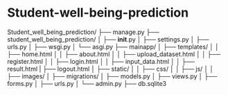 # Student-well-being-prediction
Student_well_being_prediction/
├── manage.py
├── student_well_being_prediction/
│    ├── __init__.py
│    ├── settings.py
│    ├── urls.py
│    ├── wsgi.py
│    └── asgi.py
├── mainapp/
│    ├── templates/
│    │    ├── home.html
│    │    ├── about.html
│    │    ├── upload_dataset.html
│    │    ├── register.html
│    │    ├── login.html
│    │    ├── input_data.html
│    │    ├── result.html
|         ├── logout.html
│    ├── static/
│    │    ├── css/
│    │    ├── js/
│    │    ├── images/
│    ├── migrations/
│    ├── models.py
│    ├── views.py
│    ├── forms.py
│    ├── urls.py
│    └── admin.py
├── db.sqlite3




